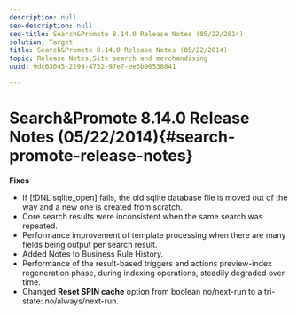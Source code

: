 ```yaml
---
description: null
seo-description: null
seo-title: Search&Promote 8.14.0 Release Notes (05/22/2014)
solution: Target
title: Search&Promote 8.14.0 Release Notes (05/22/2014)
topic: Release Notes,Site search and merchandising
uuid: 9dc63045-2299-4752-97e7-ee6b90538041

---
```


# Search&Promote 8.14.0 Release Notes (05/22/2014){#search-promote-release-notes}

 **Fixes**

* If [!DNL sqlite_open] fails, the old sqlite database file is moved out of the way and a new one is created from scratch. 
* Core search results were inconsistent when the same search was repeated. 
* Performance improvement of template processing when there are many fields being output per search result. 
* Added Notes to Business Rule History. 
* Performance of the result-based triggers and actions preview-index regeneration phase, during indexing operations, steadily degraded over time. 
* Changed **Reset SPIN cache** option from boolean no/next-run to a tri-state: no/always/next-run.

